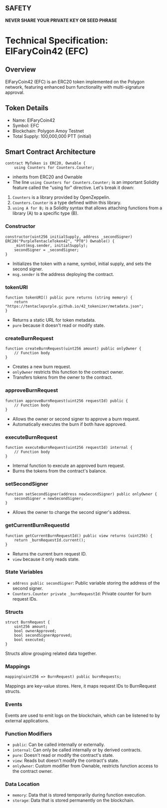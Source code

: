 ## SAFETY
**NEVER SHARE YOUR PRIVATE KEY OR SEED PHRASE**

# Technical Specification: ElFaryCoin42 (EFC)

## Overview
ElFaryCoin42 (EFC) is an ERC20 token implemented on the Polygon network, featuring enhanced burn functionality with multi-signature approval.

## Token Details
- Name: ElFaryCoin42
- Symbol: EFC
- Blockchain: Polygon Amoy Testnet
- Total Supply: 100,000,000 PTT (initial)


## Smart Contract Architecture

```solidity
contract MyToken is ERC20, Ownable {
    using Counters for Counters.Counter;
```
- inherits from ERC20 and Ownable
- The line `using Counters for Counters.Counter;` is an important Solidity feature called the "using for" directive. Let's break it down:
1. `Counters` is a library provided by OpenZeppelin.
2. `Counters.Counter` is a type defined within this library.
3. `using A for B;` is a Solidity syntax that allows attaching functions from a library (A) to a specific type (B).


### Constructor
```solidity
constructor(uint256 initialSupply, address _secondSigner) ERC20("PurpleTentacleToken42", "PT0") Ownable() {
    _mint(msg.sender, initialSupply);
    secondSigner = _secondSigner;
}
```
- Initializes the token with a name, symbol, initial supply, and sets the second signer.
- `msg.sender` is the address deploying the contract.

### tokenURI
```solidity
function tokenURI() public pure returns (string memory) {
    return "https://tentaclepurple.github.io/42_tokenizer/metadata.json";
}
```
- Returns a static URL for token metadata.
- `pure` because it doesn't read or modify state.

### createBurnRequest
```solidity
function createBurnRequest(uint256 amount) public onlyOwner {
    // Function body
}
```
- Creates a new burn request.
- `onlyOwner` restricts this function to the contract owner.
- Transfers tokens from the owner to the contract.

### approveBurnRequest
```solidity
function approveBurnRequest(uint256 requestId) public {
    // Function body
}
```
- Allows the owner or second signer to approve a burn request.
- Automatically executes the burn if both have approved.

### executeBurnRequest
```solidity
function executeBurnRequest(uint256 requestId) internal {
    // Function body
}
```
- Internal function to execute an approved burn request.
- Burns the tokens from the contract's balance.

### setSecondSigner
```solidity
function setSecondSigner(address newSecondSigner) public onlyOwner {
    secondSigner = newSecondSigner;
}
```
- Allows the owner to change the second signer's address.

### getCurrentBurnRequestId
```solidity
function getCurrentBurnRequestId() public view returns (uint256) {
    return _burnRequestId.current();
}
```
- Returns the current burn request ID.
- `view` because it only reads state.




### State Variables
- `address public secondSigner`: Public variable storing the address of the second signer.
- `Counters.Counter private _burnRequestId`: Private counter for burn request IDs.

### Structs
```solidity
struct BurnRequest {
    uint256 amount;
    bool ownerApproved;
    bool secondSignerApproved;
    bool executed;
}
```
Structs allow grouping related data together.

### Mappings
```solidity
mapping(uint256 => BurnRequest) public burnRequests;
```
Mappings are key-value stores. Here, it maps request IDs to BurnRequest structs.


### Events
Events are used to emit logs on the blockchain, which can be listened to by external applications.

### Function Modifiers
- `public`: Can be called internally or externally.
- `internal`: Can only be called internally or by derived contracts.
- `pure`: Doesn't read or modify the contract's state.
- `view`: Reads but doesn't modify the contract's state.
- `onlyOwner`: Custom modifier from Ownable, restricts function access to the contract owner.

### Data Location
- `memory`: Data that is stored temporarily during function execution.
- `storage`: Data that is stored permanently on the blockchain.